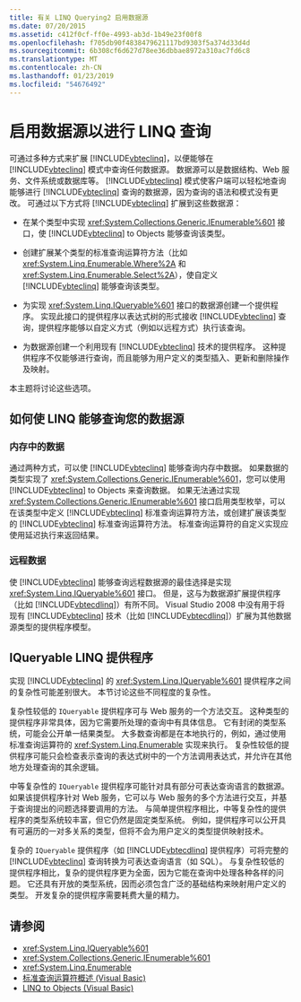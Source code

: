 ```yaml
---
title: 有关 LINQ Querying2 启用数据源
ms.date: 07/20/2015
ms.assetid: c412f0cf-ff0e-4993-ab3d-1b49e23f00f8
ms.openlocfilehash: f705db90f4838479621117bd9303f5a374d33d4d
ms.sourcegitcommit: 6b308cf6d627d78ee36dbbae8972a310ac7fd6c8
ms.translationtype: MT
ms.contentlocale: zh-CN
ms.lasthandoff: 01/23/2019
ms.locfileid: "54676492"
---
```

# <a name="enabling-a-data-source-for-linq-querying"></a>启用数据源以进行 LINQ 查询

可通过多种方式来扩展 [!INCLUDE[vbteclinq](~/includes/vbteclinq-md.md)]，以便能够在 [!INCLUDE[vbteclinq](~/includes/vbteclinq-md.md)] 模式中查询任何数据源。 数据源可以是数据结构、Web 服务、文件系统或数据库等。 [!INCLUDE[vbteclinq](~/includes/vbteclinq-md.md)] 模式使客户端可以轻松地查询能够进行 [!INCLUDE[vbteclinq](~/includes/vbteclinq-md.md)] 查询的数据源，因为查询的语法和模式没有更改。 可通过以下方式将 [!INCLUDE[vbteclinq](~/includes/vbteclinq-md.md)] 扩展到这些数据源：

-   在某个类型中实现 <xref:System.Collections.Generic.IEnumerable%601> 接口，使 [!INCLUDE[vbteclinq](~/includes/vbteclinq-md.md)] to Objects 能够查询该类型。

-   创建扩展某个类型的标准查询运算符方法（比如 <xref:System.Linq.Enumerable.Where%2A> 和 <xref:System.Linq.Enumerable.Select%2A>），使自定义 [!INCLUDE[vbteclinq](~/includes/vbteclinq-md.md)] 能够查询该类型。

-   为实现 <xref:System.Linq.IQueryable%601> 接口的数据源创建一个提供程序。 实现此接口的提供程序以表达式树的形式接收 [!INCLUDE[vbteclinq](~/includes/vbteclinq-md.md)] 查询，提供程序能够以自定义方式（例如以远程方式）执行该查询。

-   为数据源创建一个利用现有 [!INCLUDE[vbteclinq](~/includes/vbteclinq-md.md)] 技术的提供程序。 这种提供程序不仅能够进行查询，而且能够为用户定义的类型插入、更新和删除操作及映射。

本主题将讨论这些选项。

## <a name="how-to-enable-linq-querying-of-your-data-source"></a>如何使 LINQ 能够查询您的数据源

### <a name="in-memory-data"></a>内存中的数据
 通过两种方式，可以使 [!INCLUDE[vbteclinq](~/includes/vbteclinq-md.md)] 能够查询内存中数据。 如果数据的类型实现了 <xref:System.Collections.Generic.IEnumerable%601>，您可以使用 [!INCLUDE[vbteclinq](~/includes/vbteclinq-md.md)] to Objects 来查询数据。 如果无法通过实现 <xref:System.Collections.Generic.IEnumerable%601> 接口启用类型枚举，可以在该类型中定义 [!INCLUDE[vbteclinq](~/includes/vbteclinq-md.md)] 标准查询运算符方法，或创建扩展该类型的 [!INCLUDE[vbteclinq](~/includes/vbteclinq-md.md)] 标准查询运算符方法。 标准查询运算符的自定义实现应使用延迟执行来返回结果。

### <a name="remote-data"></a>远程数据
 使 [!INCLUDE[vbteclinq](~/includes/vbteclinq-md.md)] 能够查询远程数据源的最佳选择是实现 <xref:System.Linq.IQueryable%601> 接口。 但是，这与为数据源扩展提供程序（比如 [!INCLUDE[vbtecdlinq](~/includes/vbtecdlinq-md.md)]）有所不同。 Visual Studio 2008 中没有用于将现有 [!INCLUDE[vbteclinq](~/includes/vbteclinq-md.md)] 技术（比如 [!INCLUDE[vbtecdlinq](~/includes/vbtecdlinq-md.md)]）扩展为其他数据源类型的提供程序模型。

## <a name="iqueryable-linq-providers"></a>IQueryable LINQ 提供程序
 实现 [!INCLUDE[vbteclinq](~/includes/vbteclinq-md.md)] 的 <xref:System.Linq.IQueryable%601> 提供程序之间的复杂性可能差别很大。 本节讨论这些不同程度的复杂性。

 复杂性较低的 `IQueryable` 提供程序可与 Web 服务的一个方法交互。 这种类型的提供程序非常具体，因为它需要所处理的查询中有具体信息。 它有封闭的类型系统，可能会公开单一结果类型。 大多数查询都是在本地执行的，例如，通过使用标准查询运算符的 <xref:System.Linq.Enumerable> 实现来执行。 复杂性较低的提供程序可能只会检查表示查询的表达式树中的一个方法调用表达式，并允许在其他地方处理查询的其余逻辑。

 中等复杂性的 `IQueryable` 提供程序可能针对具有部分可表达查询语言的数据源。 如果该提供程序针对 Web 服务，它可以与 Web 服务的多个方法进行交互，并基于查询提出的问题选择要调用的方法。 与简单提供程序相比，中等复杂性的提供程序的类型系统较丰富，但它仍然是固定类型系统。 例如，提供程序可以公开具有可遍历的一对多关系的类型，但将不会为用户定义的类型提供映射技术。

 复杂的 `IQueryable` 提供程序（如 [!INCLUDE[vbtecdlinq](~/includes/vbtecdlinq-md.md)] 提供程序）可将完整的 [!INCLUDE[vbteclinq](~/includes/vbteclinq-md.md)] 查询转换为可表达查询语言（如 SQL）。 与复杂性较低的提供程序相比，复杂的提供程序更为全面，因为它能在查询中处理各种各样的问题。 它还具有开放的类型系统，因而必须包含广泛的基础结构来映射用户定义的类型。 开发复杂的提供程序需要耗费大量的精力。

## <a name="see-also"></a>请参阅

- <xref:System.Linq.IQueryable%601>
- <xref:System.Collections.Generic.IEnumerable%601>
- <xref:System.Linq.Enumerable>
- [标准查询运算符概述 (Visual Basic)](../../../../visual-basic/programming-guide/concepts/linq/standard-query-operators-overview.md)
- [LINQ to Objects (Visual Basic)](../../../../visual-basic/programming-guide/concepts/linq/linq-to-objects.md)